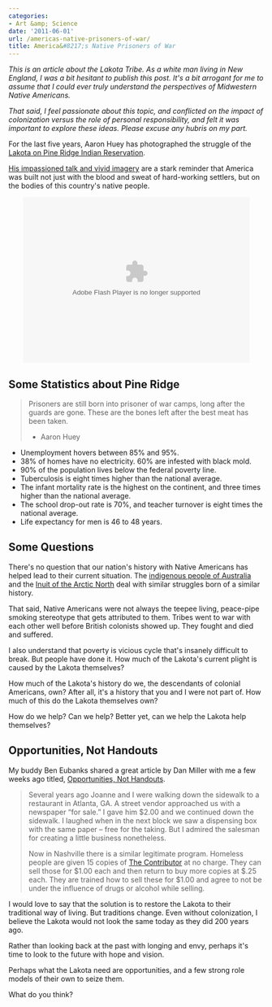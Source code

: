 ```yaml
---
categories:
- Art &amp; Science
date: '2011-06-01'
url: /americas-native-prisoners-of-war/
title: America&#8217;s Native Prisoners of War
---
```


<em>This is an article about the Lakota Tribe. As a white man living in New England, I was a bit hesitant to publish this post. It's a bit arrogant for me to assume that I could ever truly understand the perspectives of Midwestern Native Americans.</em>

<em>That said, I feel passionate about this topic, and conflicted on the impact of colonization versus the role of personal responsibility, and felt it was important to explore these ideas. Please excuse any hubris on my part.</em>

For the last five years, Aaron Huey has photographed the struggle of the <a href="http://en.wikipedia.org/wiki/Pine_Ridge_Indian_Reservation">Lakota on Pine Ridge Indian Reservation</a>.

<a href="http://www.ted.com/talks/aaron_huey.html">His impassioned talk and vivid imagery</a> are a stark reminder that America was built not just with the blood and sweat of hard-working settlers, but on the bodies of this country's native people.
<!--more-->
<p align="center"><object width="446" height="326"><param name="movie" value="http://video.ted.com/assets/player/swf/EmbedPlayer.swf"></param><param name="allowFullScreen" value="true" /><param name="allowScriptAccess" value="always"/><param name="wmode" value="transparent"></param><param name="bgColor" value="#ffffff"></param> <param name="flashvars" value="vu=http://video.ted.com/talks/dynamic/AaronHuey_2010X-medium.flv&su=http://images.ted.com/images/ted/tedindex/embed-posters/AaronHuey-2010X.embed_thumbnail.jpg&vw=432&vh=240&ap=0&ti=1004&lang=&introDuration=15330&adDuration=4000&postAdDuration=830&adKeys=talk=aaron_huey;year=2010;theme=a_taste_of_tedx;theme=master_storytellers;theme=media_that_matters;theme=bold_predictions_stern_warnings;theme=to_boldly_go;theme=war_and_peace;theme=rethinking_poverty;theme=art_unusual;event=TEDxDU+2010;tag=Culture;tag=history;tag=photography;tag=poverty;&preAdTag=tconf.ted/embed;tile=1;sz=512x288;" /><embed src="http://video.ted.com/assets/player/swf/EmbedPlayer.swf" pluginspace="http://www.macromedia.com/go/getflashplayer" type="application/x-shockwave-flash" wmode="transparent" bgColor="#ffffff" width="446" height="326" allowFullScreen="true" allowScriptAccess="always" flashvars="vu=http://video.ted.com/talks/dynamic/AaronHuey_2010X-medium.flv&su=http://images.ted.com/images/ted/tedindex/embed-posters/AaronHuey-2010X.embed_thumbnail.jpg&vw=432&vh=240&ap=0&ti=1004&lang=&introDuration=15330&adDuration=4000&postAdDuration=830&adKeys=talk=aaron_huey;year=2010;theme=a_taste_of_tedx;theme=master_storytellers;theme=media_that_matters;theme=bold_predictions_stern_warnings;theme=to_boldly_go;theme=war_and_peace;theme=rethinking_poverty;theme=art_unusual;event=TEDxDU+2010;tag=Culture;tag=history;tag=photography;tag=poverty;"></embed></object></p>

<h2>Some Statistics about Pine Ridge</h2>

<blockquote>Prisoners are still born into prisoner of war camps, long after the guards are gone. These are the bones left after the best meat has been taken.

- Aaron Huey</blockquote>

<ul>
<li>Unemployment hovers between 85% and 95%.</li>
<li>38% of homes have no electricity. 60% are infested with black mold.</li>
<li>90% of the population lives below the federal poverty line.</li>
<li>Tuberculosis is eight times higher than the national average.</li>
<li>The infant mortality rate is the highest on the continent, and three times higher than the national average.</li>
<li>The school drop-out rate is 70%, and teacher turnover is eight times the national average.</li>
<li>Life expectancy for men is 46 to 48 years.</li>
</ul>

<h2>Some Questions</h2>

There's no question that our nation's history with Native Americans has helped lead to their current situation. The <a href="http://en.wikipedia.org/wiki/Indigenous_Australians">indigenous people of Australia</a> and the <a href="http://en.wikipedia.org/wiki/Inuit">Inuit of the Arctic North</a> deal with similar struggles born of a similar history.

That said, Native Americans were not always the teepee living, peace-pipe smoking stereotype that gets attributed to them. Tribes went to war with each other well before British colonists showed up. They fought and died and suffered.

I also understand that poverty is vicious cycle that's insanely difficult to break. But people have done it. How much of the Lakota's current plight is caused by the Lakota themselves?

How much of the Lakota's history do we, the descendants of colonial Americans, own? After all, it's a history that you and I were not part of. How much of this do the Lakota themselves own?

How do we help? Can we help? Better yet, can we help the Lakota help themselves?

<h2>Opportunities, Not Handouts</h2>

My buddy Ben Eubanks shared a great article by Dan Miller with me a few weeks ago titled, <a href="http://www.48days.com/2011/05/05/opportunities-not-handouts/">Opportunities, Not Handouts</a>.

<blockquote>Several years ago Joanne and I were walking down the sidewalk to a restaurant in Atlanta, GA. A street vendor approached us with a newspaper “for sale.” I gave him $2.00 and we continued down the sidewalk.  I laughed when in the next block we saw a dispensing box with the same paper – free for the taking. But I admired the salesman for creating a little business nonetheless.

Now in Nashville there is a similar legitimate program. Homeless people are given 15 copies of <a href="http://thecontributor.org/main/">The Contributor</a> at no charge. They can sell those for $1.00 each and then return to buy more copies at $.25 each. They are trained how to sell these for $1.00 and agree to not be under the influence of drugs or alcohol while selling.</blockquote>

I would love to say that the solution is to restore the Lakota to their traditional way of living. But traditions change. Even without colonization, I believe the Lakota would not look the same today as they did 200 years ago.

Rather than looking back at the past with longing and envy, perhaps it's time to look to the future with hope and vision.

Perhaps what the Lakota need are opportunities, and a few strong role models of their own to seize them.

What do you think?